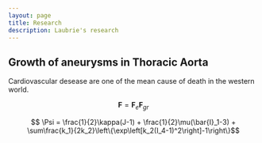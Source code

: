 ```yaml
---
layout: page
title: Research
description: Laubrie's research
---
```



## Growth of aneurysms in Thoracic Aorta
Cardiovascular desease are one of the mean cause of death in the western world.

$$ \pmb{F} = \pmb{F}_{e} \pmb{F}_{gr} $$

$$ \Psi = \frac{1}{2}\kappa(J-1) + \frac{1}{2}\mu(\bar{I}_1-3) + \sum\frac{k_1}{2k_2}\left\{\exp\left[k_2(I_4-1)^2\right]-1\right\}$$
